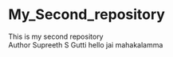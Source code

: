# My_Second_repository
This is my second repository
</br>
Author Supreeth S Gutti 
hello
jai mahakalamma 
